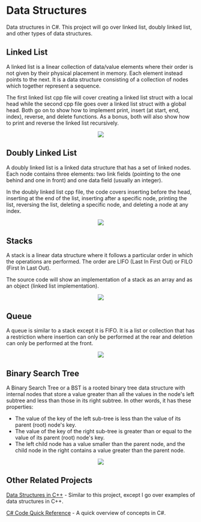 # Data Structures
Data structures in C#. This project will go over linked list, doubly linked list, and other types of data structures.

**Linked List**
--------------------
A linked list is a linear collection of data/value elements where their order is not given by their physical placement in memory. Each element instead points to the next. It is a data structure consisting of a collection of nodes which together represent a sequence.

The first linked list cpp file will cover creating a linked list struct with a local head while the second cpp file goes over a linked list struct with a global head. Both go on to show how to implement print, insert (at start, end, index), reverse, and delete functions. As a bonus, both will also show how to print and reverse the linked list recursively.  

<p align="center">
<img src="https://user-images.githubusercontent.com/100814612/163313907-1522e02b-b3e0-493f-b1c2-54a600e6a5f1.png"><img>
</p>

**Doubly Linked List**
--------------------
A doubly linked list is a linked data structure that has a set of linked nodes. Each node contains three elements: two link fields (pointing to the one behind and one in front) and one data field (usually an integer).

In the doubly linked list cpp file, the code covers inserting before the head, inserting at the end of the list, inserting after a specific node, printing the list, reversing the list, deleting a specific node, and deleting a node at any index.

<p align="center">
<img src="https://user-images.githubusercontent.com/100814612/163319019-cb3246a4-be1b-4b4e-b659-6ead75abc6d3.png"><img>
</p>

**Stacks**
-----------------
A stack is a linear data structure where it follows a particular order in which the operations are performed. The order are LIFO (Last In First Out) or FILO (First In Last Out).

The source code will show an implementation of a stack as an array and as an object (linked list implementation).

<p align="center">
<img src="https://user-images.githubusercontent.com/100814612/163494801-6b9aaa87-60b8-44c9-84b8-f2fc9ab41a54.png"><img>
</p>
  
**Queue**
-----------------
A queue is similar to a stack except it is FIFO. It is a list or collection that has a restriction where insertion can only be performed at the rear and deletion can only be performed at the front.

<p align="center">
<img src="https://user-images.githubusercontent.com/100814612/163496502-98e219f1-e617-416f-8289-c98707263638.png"><img>
</p>

**Binary Search Tree**
-----------------
A Binary Search Tree or a BST is a rooted binary tree data structure with internal nodes that store a value greater than all the values in the node's left subtree and less than those in its right subtree. In other words, it has these properties:

- The value of the key of the left sub-tree is less than the value of its parent (root) node's key.
- The value of the key of the right sub-tree is greater than or equal to the value of its parent (root) node's key.
- The left child node has a value smaller than the parent node, and the child node in the right contains a value greater than the parent node.


<p align="center">
<img src="https://user-images.githubusercontent.com/100814612/164086536-e2183329-56ca-4cd4-be2e-554657034a1a.png"><img>
</p>

**Other Related Projects**
----------------
[Data Structures in C++](https://github.com/Kttra/DataStructures) - Similar to this project, except I go over examples of data structures in C++.

[C# Code Quick Reference](https://github.com/Kttra/CSharpCode) - A quick overview of concepts in C#.
